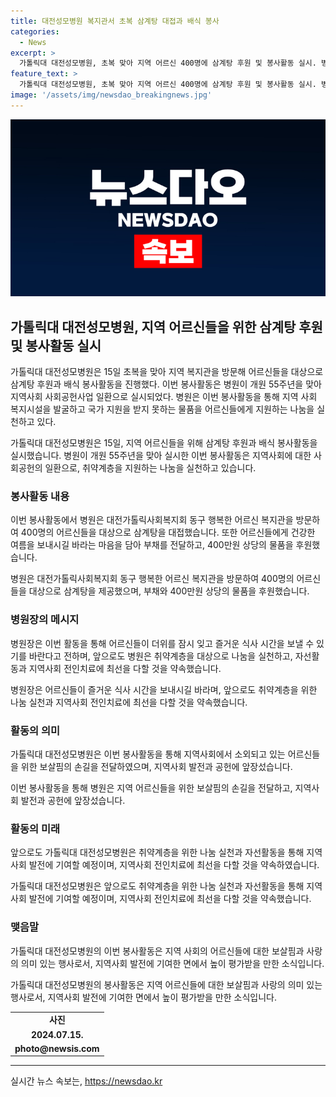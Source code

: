 ```yaml
---
title: 대전성모병원 복지관서 초복 삼계탕 대접과 배식 봉사
categories:
  - News
excerpt: >
  가톨릭대 대전성모병원, 초복 맞아 지역 어르신 400명에 삼계탕 후원 및 봉사활동 실시. 병원은 개원 55주년을 맞아 지역사회 사회공헌사업으로, 어르신들을 위한 후원과 봉사활동을 펼치고 있다. 봉사활동의 일환으로 어르신들에게 삼계탕을 제공하고, 400만원 상당의 물품을 후원했으며, 앞으로도 자선활동과 지역사회 전인치료에 힘을 쏟을 계획이라고 밝혔다. 병원장은 어르신들이 더위를 잊고 기쁜 시간을 보낼 수 있게 되었으면 하는 마음으로 삼계탕을 준비했다고 전했다.
feature_text: >
  가톨릭대 대전성모병원, 초복 맞아 지역 어르신 400명에 삼계탕 후원 및 봉사활동 실시. 병원은 개원 55주년을 맞아 지역사회 사회공헌사업으로, 어르신들을 위한 후원과 봉사활동을 펼치고 있다. 봉사활동의 일환으로 어르신들에게 삼계탕을 제공하고, 400만원 상당의 물품을 후원했으며, 앞으로도 자선활동과 지역사회 전인치료에 힘을 쏟을 계획이라고 밝혔다. 병원장은 어르신들이 더위를 잊고 기쁜 시간을 보낼 수 있게 되었으면 하는 마음으로 삼계탕을 준비했다고 전했다.
image: '/assets/img/newsdao_breakingnews.jpg'
---
```


<p><img src="/assets/img/newsdao_breakingnews.jpg" alt="flaretime 속보" /></p>

<h2 data-ke-size="size26">가톨릭대 대전성모병원, 지역 어르신들을 위한 삼계탕 후원 및 봉사활동 실시</h2>

<p>가톨릭대 대전성모병원은 15일 초복을 맞아 지역 복지관을 방문해 어르신들을 대상으로 삼계탕 후원과 배식 봉사활동을 진행했다. 이번 봉사활동은 병원이 개원 55주년을 맞아 지역사회 사회공헌사업 일환으로 실시되었다. 병원은 이번 봉사활동을 통해 지역 사회 복지시설을 발굴하고 국가 지원을 받지 못하는 물품을 어르신들에게 지원하는 나눔을 실천하고 있다.</p>

<p data-ke-size="size16">가톨릭대 대전성모병원은 15일, 지역 어르신들을 위해 삼계탕 후원과 배식 봉사활동을 실시했습니다. 병원이 개원 55주년을 맞아 실시한 이번 봉사활동은 지역사회에 대한 사회공헌의 일환으로, 취약계층을 지원하는 나눔을 실천하고 있습니다.</p>

<h3 data-ke-size="size24">봉사활동 내용</h3>

<p>이번 봉사활동에서 병원은 대전가톨릭사회복지회 동구 행복한 어르신 복지관을 방문하여 400명의 어르신들을 대상으로 삼계탕을 대접했습니다. 또한 어르신들에게 건강한 여름을 보내시길 바라는 마음을 담아 부채를 전달하고, 400만원 상당의 물품을 후원했습니다.</p>

<p data-ke-size="size16">병원은 대전가톨릭사회복지회 동구 행복한 어르신 복지관을 방문하여 400명의 어르신들을 대상으로 삼계탕을 제공했으며, 부채와 400만원 상당의 물품을 후원했습니다.</p>

<h3 data-ke-size="size24">병원장의 메시지</h3>

<p>병원장은 이번 활동을 통해 어르신들이 더위를 잠시 잊고 즐거운 식사 시간을 보낼 수 있기를 바란다고 전하며, 앞으로도 병원은 취약계층을 대상으로 나눔을 실천하고, 자선활동과 지역사회 전인치료에 최선을 다할 것을 약속했습니다.</p>

<p data-ke-size="size16">병원장은 어르신들이 즐거운 식사 시간을 보내시길 바라며, 앞으로도 취약계층을 위한 나눔 실천과 지역사회 전인치료에 최선을 다할 것을 약속했습니다.</p>

<h3 data-ke-size="size24">활동의 의미</h3>

<p>가톨릭대 대전성모병원은 이번 봉사활동을 통해 지역사회에서 소외되고 있는 어르신들을 위한 보살핌의 손길을 전달하였으며, 지역사회 발전과 공헌에 앞장섰습니다.</p>

<p data-ke-size="size16">이번 봉사활동을 통해 병원은 지역 어르신들을 위한 보살핌의 손길을 전달하고, 지역사회 발전과 공헌에 앞장섰습니다.</p>

<h3 data-ke-size="size24">활동의 미래</h3>

<p>앞으로도 가톨릭대 대전성모병원은 취약계층을 위한 나눔 실천과 자선활동을 통해 지역사회 발전에 기여할 예정이며, 지역사회 전인치료에 최선을 다할 것을 약속하였습니다.</p>

<p data-ke-size="size16">가톨릭대 대전성모병원은 앞으로도 취약계층을 위한 나눔 실천과 자선활동을 통해 지역사회 발전에 기여할 예정이며, 지역사회 전인치료에 최선을 다할 것을 약속했습니다.</p>

<h3 data-ke-size="size24">맺음말</h3>

<p>가톨릭대 대전성모병원의 이번 봉사활동은 지역 사회의 어르신들에 대한 보살핌과 사랑의 의미 있는 행사로서, 지역사회 발전에 기여한 면에서 높이 평가받을 만한 소식입니다.</p>

<p data-ke-size="size16">가톨릭대 대전성모병원의 봉사활동은 지역 어르신들에 대한 보살핌과 사랑의 의미 있는 행사로서, 지역사회 발전에 기여한 면에서 높이 평가받을 만한 소식입니다.</p>

<table>
   <tr>
      <td style="text-align: center; height: 17px;"><b>사진</b></td>
   </tr>
   <tr>
      <td style="text-align: center; height: 17px;"><b>2024.07.15.</b></td>
   </tr>
   <tr>
      <td style="text-align: center; height: 17px;"><b>photo@newsis.com</b></td>
   </tr>
</table>

<hr>
실시간 뉴스 속보는, <a href="https://newsdao.kr" rel="dofollow">https://newsdao.kr</a>


